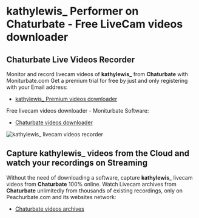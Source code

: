 # kathylewis_ Performer on Chaturbate - Free LiveCam videos downloader

## Chaturbate Live Videos Recorder

Monitor and record livecam videos of **kathylewis_** from **Chaturbate** with Moniturbate.com
Get a premium trial for free by just and only registering with your Email address:
* [kathylewis_ Premium videos downloader](https://moniturbate.com/request-demo-licence-key.html)

Free livecam videos downloader - Moniturbate Software:
* [Chaturbate videos downloader](https://moniturbate.com/moniturbate-download-software.html)

![kathylewis_ livecam videos recorder](https://peachurnet.com/templates/moniturbate-software.png)


## Capture kathylewis_ videos from the Cloud and watch your recordings on Streaming

Without the need of downloading a software, capture **kathylewis_** livecam videos from **Chaturbate** 100% online.
Watch Livecam archives from **Chaturbate** unlimitedly from thousands of existing recordings, only on Peachurbate.com and its websites network:
* [Chaturbate videos archives](https://peachurnet.com/)